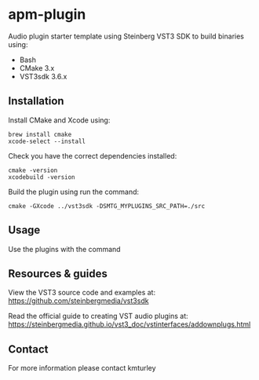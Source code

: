 # apm-plugin

Audio plugin starter template using Steinberg VST3 SDK to build binaries using:

* Bash
* CMake 3.x
* VST3sdk 3.6.x


## Installation

Install CMake and Xcode using:

    brew install cmake
    xcode-select --install

Check you have the correct dependencies installed:

    cmake -version
    xcodebuild -version

Build the plugin using run the command:

    cmake -GXcode ../vst3sdk -DSMTG_MYPLUGINS_SRC_PATH=./src


## Usage

Use the plugins with the command


## Resources & guides

View the VST3 source code and examples at:
https://github.com/steinbergmedia/vst3sdk

Read the official guide to creating VST audio plugins at:
https://steinbergmedia.github.io/vst3_doc/vstinterfaces/addownplugs.html


## Contact

For more information please contact kmturley
